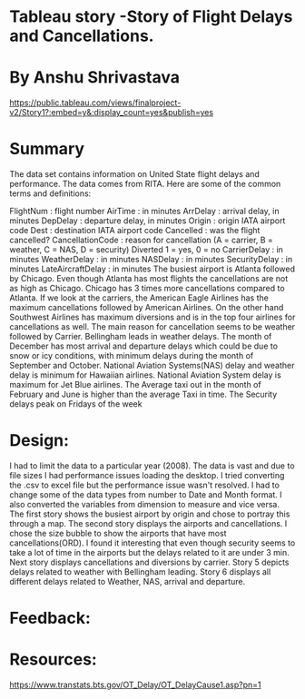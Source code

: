 
# Tableau story -Story of Flight Delays and Cancellations.
# By Anshu Shrivastava
https://public.tableau.com/views/finalproject-v2/Story1?:embed=y&:display_count=yes&publish=yes

# Summary
The data set contains information on United State flight delays and performance. The data comes from RITA. Here are some of the common terms and definitions:

FlightNum :	flight number
AirTime : 	in minutes
ArrDelay : 	arrival delay, in minutes
DepDelay :	departure delay, in minutes
Origin : 	origin IATA airport code
Dest :	destination IATA airport code
Cancelled : 	was the flight cancelled?
CancellationCode	: reason for cancellation (A = carrier, B = weather, C = NAS, D = security)
Diverted	1 = yes, 0 = no
CarrierDelay :	in minutes
WeatherDelay :	in minutes
NASDelay :	in minutes
SecurityDelay	: in minutes
LateAircraftDelay	: in minutes
The busiest airport is Atlanta followed by Chicago. Even though Atlanta has most flights the cancellations are not as high as Chicago. Chicago has 3 times more cancellations compared to Atlanta.
If we look at the carriers, the American Eagle Airlines has the maximum cancellations followed by American Airlines. On the other hand Southwest Airlines has maximum diversions and is in the top four airlines for cancellations as well. The main reason for cancellation seems to be weather followed by Carrier.
Bellingham leads in weather delays. The month of December has most arrival and departure delays which could be due to snow or icy conditions, with minimum delays during the month of September and October.
National Aviation Systems(NAS) delay and weather delay is minimum for Hawaiian airlines. National Aviation System delay is maximum for Jet Blue airlines.
The Average taxi out in the month of February and June is higher than the average Taxi in time.
The Security delays peak on Fridays of the week
# Design: 
I had to limit the data to a particular year (2008). The data is vast and due to file sizes I had performance issues loading the desktop. I tried converting the .csv to excel file but the performance issue wasn't resolved. I had to change some of the data types from number to Date and Month format.  I also converted the variables from dimension to measure and vice versa. The first story shows the busiest airport by origin and chose to portray this through a map. The second story displays the airports and cancellations. I chose the size bubble to show the airports that have most cancellations(ORD). I found it interesting that even though security seems to take a lot of time in the airports but the delays related to it are under 3 min. Next story displays cancellations and diversions by carrier. Story 5 depicts delays related to weather with Bellingham leading. Story 6 displays all different delays related to Weather, NAS, arrival and departure.

# Feedback: 


# Resources: 
https://www.transtats.bts.gov/OT_Delay/OT_DelayCause1.asp?pn=1

